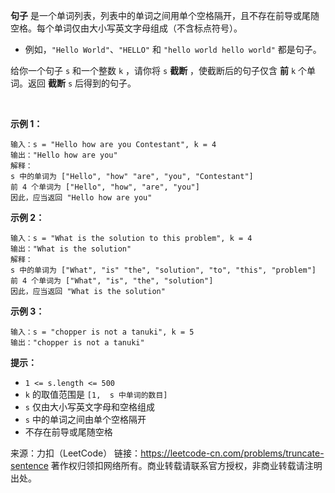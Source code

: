 **句子** 是一个单词列表，列表中的单词之间用单个空格隔开，且不存在前导或尾随空格。每个单词仅由大小写英文字母组成（不含标点符号）。

* 例如，```"Hello World"```、```"HELLO"``` 和 ```"hello world hello world"``` 都是句子。

给你一个句子 ```s​​​​​​``` 和一个整数 ```k```​​​​​​ ，请你将 ```s​​``` **截断** ​，​​​使截断后的句子仅含 **前** ```k```​​​​​​ 个单词。返回 **截断** ```s​​​​​​``` 后得到的句子。

 

**示例 1：**
```
输入：s = "Hello how are you Contestant", k = 4
输出："Hello how are you"
解释：
s 中的单词为 ["Hello", "how" "are", "you", "Contestant"]
前 4 个单词为 ["Hello", "how", "are", "you"]
因此，应当返回 "Hello how are you"
```
**示例 2：**
```
输入：s = "What is the solution to this problem", k = 4
输出："What is the solution"
解释：
s 中的单词为 ["What", "is" "the", "solution", "to", "this", "problem"]
前 4 个单词为 ["What", "is", "the", "solution"]
因此，应当返回 "What is the solution"
```
**示例 3：**
```
输入：s = "chopper is not a tanuki", k = 5
输出："chopper is not a tanuki"
```

**提示：**

* ```1 <= s.length <= 500```
* ```k``` 的取值范围是 ```[1,  s 中单词的数目]```
* ```s``` 仅由大小写英文字母和空格组成
* ```s``` 中的单词之间由单个空格隔开
* 不存在前导或尾随空格

来源：力扣（LeetCode）
链接：https://leetcode-cn.com/problems/truncate-sentence
著作权归领扣网络所有。商业转载请联系官方授权，非商业转载请注明出处。